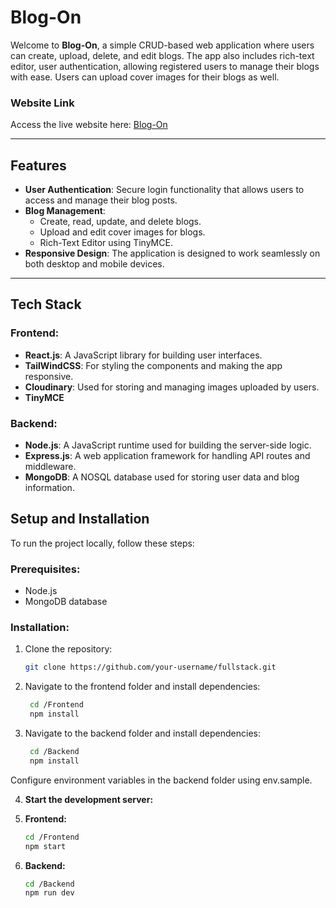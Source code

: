 # Blog-On

Welcome to **Blog-On**, a simple CRUD-based web application where users can create, upload, delete, and edit blogs. The app also includes rich-text editor, user authentication, allowing registered users to manage their blogs with ease. Users can upload cover images for their blogs as well.

### Website Link

Access the live website here: [Blog-On](https://full-stack-gamma-three.vercel.app/)

---

## Features

- **User Authentication**: Secure login functionality that allows users to access and manage their blog posts.
- **Blog Management**: 
  - Create, read, update, and delete blogs.
  - Upload and edit cover images for blogs.
  - Rich-Text Editor using TinyMCE.
- **Responsive Design**: The application is designed to work seamlessly on both desktop and mobile devices.

---

## Tech Stack

### Frontend:
- **React.js**: A JavaScript library for building user interfaces.
- **TailWindCSS**: For styling the components and making the app responsive.
- **Cloudinary**: Used for storing and managing images uploaded by users.
- **TinyMCE**

### Backend:
- **Node.js**: A JavaScript runtime used for building the server-side logic.
- **Express.js**: A web application framework for handling API routes and middleware.
- **MongoDB**: A NOSQL database used for storing user data and blog information.


## Setup and Installation

To run the project locally, follow these steps:

### Prerequisites:
- Node.js
- MongoDB database

### Installation:

1. Clone the repository:
   
   ```bash
   git clone https://github.com/your-username/fullstack.git

3. Navigate to the frontend folder and install dependencies:
   
   ```bash
    cd /Frontend
    npm install

4. Navigate to the backend folder and install dependencies:
   
   ```bash
    cd /Backend
    npm install

Configure environment variables in the backend folder using env.sample.

4. **Start the development server:**

5. **Frontend:**
   
   ```bash
   cd /Frontend
   npm start

7. **Backend:**
   
   ```bash
   cd /Backend
   npm run dev
